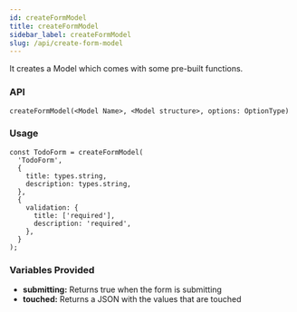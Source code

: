 ```yaml
---
id: createFormModel
title: createFormModel
sidebar_label: createFormModel
slug: /api/create-form-model
---
```


It creates a Model which comes with some pre-built functions.

### API

`createFormModel(<Model Name>, <Model structure>, options: OptionType)`

### Usage

```
const TodoForm = createFormModel(
  'TodoForm',
  {
    title: types.string,
    description: types.string,
  },
  {
    validation: {
      title: ['required'],
      description: 'required',
    },
  }
);
```

### Variables Provided

- **submitting:** Returns true when the form is submitting
- **touched:** Returns a JSON with the values that are touched
